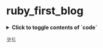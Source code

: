 # ruby_first_blog
<details>
  <summary><strong>Click to toggle contents of `code`</strong></summary>
  <code>CODE </code>
</details>


코드
```
```

